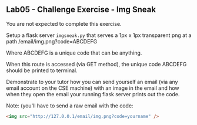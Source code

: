 ## Lab05 - Challenge Exercise - Img Sneak

You are not expected to complete this exercise.

Setup a flask server `imgsneak.py` that serves a 1px x 1px transparent png at a path /email/img.png?code=ABCDEFG

Where ABCDEFG is a unique code that can be anything.

When this route is accessed (via GET method), the unique code ABCDEFG should be printed to terminal.

Demonstrate to your tutor how you can send yourself an email (via any email account on the CSE machine) with an image in the email and how when they open the email your running flask server prints out the code.

Note: (you'll have to send a raw email with the code:
```html
<img src="http://127.0.0.1/email/img.png?code=yourname" />
```